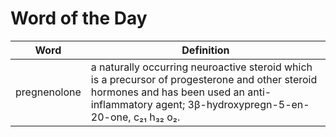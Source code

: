 # Word of the Day

|Word|Definition|
|---|---|
|pregnenolone|a naturally occurring neuroactive steroid which is a precursor of progesterone and other steroid hormones and has been used an anti-inflammatory agent; 3β-hydroxypregn-5-en-20-one, c₂₁ h₃₂ o₂.|